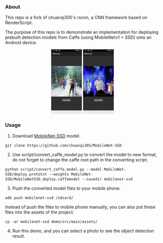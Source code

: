 ### About
This repo is a fork of chuanqi305's rscnn, a CNN framework based on RenderScript. 

The purpose of this repo is to demonstrate an implementation for deploying prebuilt detection models from Caffe (using MobileNetv1 + SSD) onto an Android device.


<p align="center">
  <img src="/images/screenshot1.jpg" width="100" >
  <img src="/images/screenshot2.jpg" width="100" >
</p>

### Usage
1. Download [MobileNet-SSD](https://github.com/chuanqi305/MobileNet-SSD) model.
```
git clone https://github.com/chuanqi305/MobileNet-SSD
```
2. Use script/convert_caffe_model.py to convert the model to new format, do not forget to change the caffe root path in the converting script.
```
python script/convert_caffe_model.py --model MobileNet-SSD/deploy.prototxt --weights MobileNet-SSD/MobileNetSSD_deploy.caffemodel --savedir mobilenet-ssd
```
3. Push the converted model files to your mobile phone.
```
adb push mobilenet-ssd /sdcard/
```
Instead of push the files to mobile phone manually, you can also put these files into the assets of the project:
```
cp -ar mobilenet-ssd demo/src/main/assets/
```
4. Run this demo, and you can select a photo to see the object detection result.
